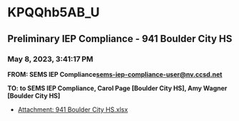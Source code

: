 # KPQQhb5AB_U
## Preliminary IEP Compliance - 941 Boulder City HS
### May 8, 2023, 3:41:17 PM
**FROM: SEMS IEP Compliance<sems-iep-compliance-user@nv.ccsd.net>**

**TO: to SEMS IEP Compliance, Carol Page [Boulder City HS], Amy Wagner [Boulder City HS]**






* [Attachment: 941 Boulder City HS.xlsx](KPQQhb5AB_U-attachment-1.xlsx)
